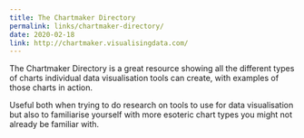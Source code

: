 ```yaml
---
title: The Chartmaker Directory
permalink: links/chartmaker-directory/
date: 2020-02-18
link: http://chartmaker.visualisingdata.com/
---
```


The Chartmaker Directory is a great resource showing all the different types of charts individual data visualisation tools can create, with examples of those charts in action.

Useful both when trying to do research on tools to use for data visualisation but also to familiarise yourself with more esoteric chart types you might not already be familiar with.
